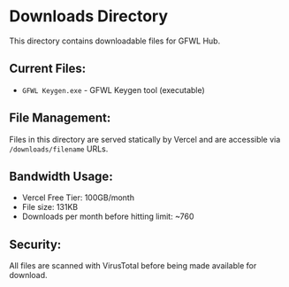 # Downloads Directory

This directory contains downloadable files for GFWL Hub.

## Current Files:

- `GFWL Keygen.exe` - GFWL Keygen tool (executable)

## File Management:

Files in this directory are served statically by Vercel and are accessible via `/downloads/filename` URLs.

## Bandwidth Usage:

- Vercel Free Tier: 100GB/month
- File size: 131KB
- Downloads per month before hitting limit: ~760

## Security:

All files are scanned with VirusTotal before being made available for download.
